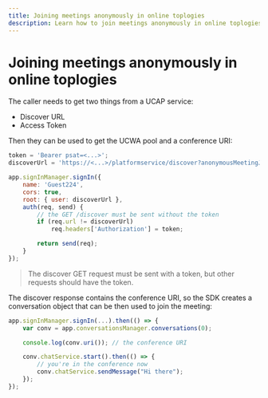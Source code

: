 ```yaml
---
title: Joining meetings anonymously in online toplogies
description: Learn how to join meetings anonymously in online toplogies.
---
```


# Joining meetings anonymously in online toplogies

The caller needs to get two things from a UCAP service:

- Discover URL
- Access Token

Then they can be used to get the UCWA pool and a conference URI:

```js
token = 'Bearer psat=<...>';        
discoverUrl = 'https://<...>/platformservice/discover?anonymousMeetingJoinContext=psat%25<...>';

app.signInManager.signIn({
    name: 'Guest224',
    cors: true,
    root: { user: discoverUrl },
    auth(req, send) {
        // the GET /discover must be sent without the token
        if (req.url != discoverUrl)
            req.headers['Authorization'] = token;

        return send(req);
    }
});
```

> The discover GET request must be sent with a token, but other requests should have the token.

The discover response contains the conference URI, so the SDK creates a conversation object that can be then used to join the meeting:

```js
app.signInManager.signIn(...).then(() => {
    var conv = app.conversationsManager.conversations(0);

    console.log(conv.uri()); // the conference URI

    conv.chatService.start().then(() => {
        // you're in the conference now
        conv.chatService.sendMessage("Hi there");
    });
});
```
